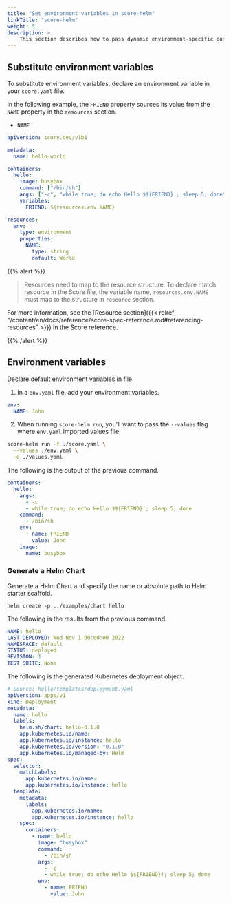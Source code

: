 ```yaml
---
title: "Set environment variables in score-helm"
linkTitle: "score-helm"
weight: 5
description: >
    This section describes how to pass dynamic environment-specific configuration to the Workload during deployment.
---
```


## Substitute environment variables

To substitute environment variables, declare an environment variable in your `score.yaml` file.

In the following example, the `FRIEND` property sources its value from the `NAME` property in the `resources` section.

- `NAME`

```yaml
apiVersion: score.dev/v1b1

metadata:
  name: hello-world

containers:
  hello:
    image: busybox
    command: ["/bin/sh"]
    args: ["-c", "while true; do echo Hello $${FRIEND}!; sleep 5; done"]
    variables:
      FRIEND: ${resources.env.NAME}

resources:
  env:
    type: environment
    properties:
      NAME:
        type: string
        default: World
```

{{% alert %}}

> Resources need to map to the resource structure.
> To declare match resource in the Score file, the variable name, `resources.env.NAME` must map to the structure in `resource` section.

For more information, see the [Resource section]({{< relref "/content/en/docs/reference/score-spec-reference.md#referencing-resources" >}}) in the Score reference.

{{% /alert %}}

## Environment variables

Declare default environment variables in file.

1. In a `env.yaml` file, add your environment variables.

```yaml
env:
  NAME: John
```

2. When running `score-helm run`, you'll want to pass the `--values` flag where `env.yaml` imported values file.

```bash
score-helm run -f ./score.yaml \
  --values ./env.yaml \
  -o ./values.yaml
```

The following is the output of the previous command.

```yml
containers:
  hello:
    args:
      - -c
      - while true; do echo Hello $${FRIEND}!; sleep 5; done
    command:
      - /bin/sh
    env:
      - name: FRIEND
        value: John
    image:
      name: busybox
```

### Generate a Helm Chart

Generate a Helm Chart and specify the name or absolute path to Helm starter scaffold.

```path
helm create -p ../examples/chart hello
```

The following is the results from the previous command.

```yml
NAME: hello
LAST DEPLOYED: Wed Nov 1 00:00:00 2022
NAMESPACE: default
STATUS: deployed
REVISION: 1
TEST SUITE: None
```

The following is the generated Kubernetes deployment object.

```yaml
# Source: hello/templates/deployment.yaml
apiVersion: apps/v1
kind: Deployment
metadata:
  name: hello
  labels:
    helm.sh/chart: hello-0.1.0
    app.kubernetes.io/name:
    app.kubernetes.io/instance: hello
    app.kubernetes.io/version: "0.1.0"
    app.kubernetes.io/managed-by: Helm
spec:
  selector:
    matchLabels:
      app.kubernetes.io/name:
      app.kubernetes.io/instance: hello
  template:
    metadata:
      labels:
        app.kubernetes.io/name:
        app.kubernetes.io/instance: hello
    spec:
      containers:
        - name: hello
          image: "busybox"
          command:
            - /bin/sh
          args:
            - -c
            - while true; do echo Hello $${FRIEND}!; sleep 5; done
          env:
            - name: FRIEND
              value: John
```
